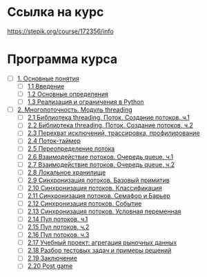 # Ссылка на курс
https://stepik.org/course/172356/info


# Программа курса
- [ ] [1. Основные понятия](https://github.com/tskdvraz0r/education/tree/main/stepik/alexander_shibaev/01_course_multithreading_python/module/module_01)
    - [ ] [1.1 Введение](https://github.com/tskdvraz0r/education/tree/main/stepik/alexander_shibaev/01_course_multithreading_python/module/module_01/lesson_01)
    - [ ] [1.2 Основные определения](https://github.com/tskdvraz0r/education/tree/main/stepik/alexander_shibaev/01_course_multithreading_python/module/module_01/lesson_02)
    - [ ] [1.3 Реализация и ограничения в Python](https://github.com/tskdvraz0r/education/tree/main/stepik/alexander_shibaev/01_course_multithreading_python/module/module_01/lesson_03)

- [ ] [2. Многопоточность. Модуль threading](https://github.com/tskdvraz0r/education/tree/main/stepik/alexander_shibaev/01_course_multithreading_python/module/module_02)
    - [ ] [2.1 Библиотека threading. Поток. Создание потоков. ч.1](https://github.com/tskdvraz0r/education/tree/main/stepik/alexander_shibaev/01_course_multithreading_python/module/module_02/lesson_01)
    - [ ] [2.2 Библиотека threading. Поток. Создание потоков. ч.2](https://github.com/tskdvraz0r/education/tree/main/stepik/alexander_shibaev/01_course_multithreading_python/module/module_02/lesson_02)
    - [ ] [2.3 Перехват исключений, трассировка, профилирование](https://github.com/tskdvraz0r/education/tree/main/stepik/alexander_shibaev/01_course_multithreading_python/module/module_02/lesson_03)
    - [ ] [2.4 Поток-таймер](https://github.com/tskdvraz0r/education/tree/main/stepik/alexander_shibaev/01_course_multithreading_python/module/module_02/lesson_04)
    - [ ] [2.5 Переопределение потока](https://github.com/tskdvraz0r/education/tree/main/stepik/alexander_shibaev/01_course_multithreading_python/module/module_02/lesson_05)
    - [ ] [2.6 Взаимодействие потоков. Очередь queue. ч.1](https://github.com/tskdvraz0r/education/tree/main/stepik/alexander_shibaev/01_course_multithreading_python/module/module_02/lesson_06)
    - [ ] [2.7 Взаимодействие потоков. Очередь queue. ч.2](https://github.com/tskdvraz0r/education/tree/main/stepik/alexander_shibaev/01_course_multithreading_python/module/module_02/lesson_07)
    - [ ] [2.8 Локальное хранилище](https://github.com/tskdvraz0r/education/tree/main/stepik/alexander_shibaev/01_course_multithreading_python/module/module_02/lesson_08)
    - [ ] [2.9 Синхронизация потоков. Базовый примитив](https://github.com/tskdvraz0r/education/tree/main/stepik/alexander_shibaev/01_course_multithreading_python/module/module_02/lesson_09)
    - [ ] [2.10 Синхронизация потоков. Классификация](https://github.com/tskdvraz0r/education/tree/main/stepik/alexander_shibaev/01_course_multithreading_python/module/module_02/lesson_10)
    - [ ] [2.11 Синхронизация потоков. Семафор и Барьер](https://github.com/tskdvraz0r/education/tree/main/stepik/alexander_shibaev/01_course_multithreading_python/module/module_02/lesson_11)
    - [ ] [2.12 Синхронизация потоков. Событие](https://github.com/tskdvraz0r/education/tree/main/stepik/alexander_shibaev/01_course_multithreading_python/module/module_02/lesson_12)
    - [ ] [2.13 Синхронизация потоков. Условная переменная](https://github.com/tskdvraz0r/education/tree/main/stepik/alexander_shibaev/01_course_multithreading_python/module/module_02/lesson_13)
    - [ ] [2.14 Пул потоков. ч.1](https://github.com/tskdvraz0r/education/tree/main/stepik/alexander_shibaev/01_course_multithreading_python/module/module_02/lesson_14)
    - [ ] [2.15 Пул потоков. ч.2](https://github.com/tskdvraz0r/education/tree/main/stepik/alexander_shibaev/01_course_multithreading_python/module/module_02/lesson_15)
    - [ ] [2.16 Пул потоков. ч.3](https://github.com/tskdvraz0r/education/tree/main/stepik/alexander_shibaev/01_course_multithreading_python/module/module_02/lesson_16)
    - [ ] [2.17 Учебный проект: агрегация рыночных данных](https://github.com/tskdvraz0r/education/tree/main/stepik/alexander_shibaev/01_course_multithreading_python/module/module_02/lesson_17)
    - [ ] [2.18 Разбор тестовых задач и примеры решений](https://github.com/tskdvraz0r/education/tree/main/stepik/alexander_shibaev/01_course_multithreading_python/module/module_02/lesson_18)
    - [ ] [2.19 Заключение](https://github.com/tskdvraz0r/education/tree/main/stepik/alexander_shibaev/01_course_multithreading_python/module/module_02/lesson_19)
    - [ ] [2.20 Post game](https://github.com/tskdvraz0r/education/tree/main/stepik/alexander_shibaev/01_course_multithreading_python/module/module_02/lesson_20)